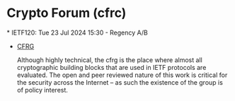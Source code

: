 # Crypto Forum (cfrc)
<IETFschedule>  * IETF120: Tue 23 Jul 2024 15:30 - Regency A/B</IETFschedule>
* [CFRG](https://datatracker.ietf.org/group/cfrg/about/)


  Although highly technical, the cfrg is the place where almost all cryptographic building blocks that are used in IETF protocols are evaluated. The open and peer reviewed nature of this work is critical for the security across the Internet – as such the existence of the group is of policy interest. 